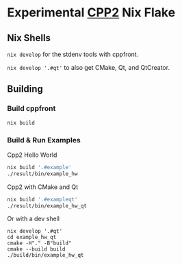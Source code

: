 # Experimental [CPP2](https://github.com/hsutter/cppfront) Nix Flake

## Nix Shells

`nix develop` for the stdenv tools with cppfront.

`nix develop '.#qt'` to also get CMake, Qt, and QtCreator.

## Building

### Build cppfront

`nix build`

### Build & Run Examples

Cpp2 Hello World
```sh
nix build '.#example'
./result/bin/example_hw
```

Cpp2 with CMake and Qt
```sh
nix build '.#exampleqt'
./result/bin/example_hw_qt
```

Or with a dev shell
```
nix develop '.#qt'
cd example_hw_qt
cmake -H"." -B"build"
cmake --build build
./build/bin/example_hw_qt
```
